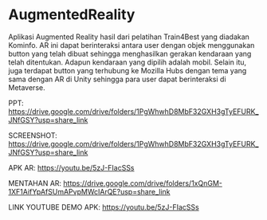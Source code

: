 # AugmentedReality
Aplikasi Augmented Reality hasil dari pelatihan Train4Best yang diadakan Kominfo. AR ini dapat berinteraksi antara user dengan objek menggunakan button yang telah dibuat sehingga menghasilkan gerakan kendaraan yang telah ditentukan. Adapun kendaraan yang dipilih adalah mobil. Selain itu, juga terdapat button yang terhubung ke Mozilla Hubs dengan tema yang sama dengan AR di Unity sehingga para user dapat berinteraksi di Metaverse.

PPT: https://drive.google.com/drive/folders/1PgWhwhD8MbF32GXH3gTyEFURK_JNfGSY?usp=share_link

SCREENSHOT: https://drive.google.com/drive/folders/1PgWhwhD8MbF32GXH3gTyEFURK_JNfGSY?usp=share_link

APK AR: https://youtu.be/5zJ-FIacSSs

MENTAHAN AR: https://drive.google.com/drive/folders/1xQnGM-1XF1AifYpAfSUmAPvpMWcIArQE?usp=share_link

LINK YOUTUBE DEMO APK: https://youtu.be/5zJ-FIacSSs
